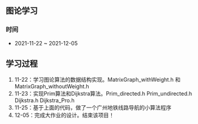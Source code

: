 ## 图论学习

### 时间
- 2021-11-22 ~ 2021-12-05

## 学习过程
1. 11-22：学习图论算法的数据结构实现。MatrixGraph_withWeight.h 和 MatrixGraph_withoutWeight.h
2. 11-23：实现Prim算法和Dijkstra算法。Prim_directed.h  Prim_undirected.h  Dijkstra.h  Dijkstra_Pro.h
3. 11-25：基于上面的代码，做了一个广州地铁线路导航的小算法程序
4. 12-05：完成大作业的设计。结束该项目！

